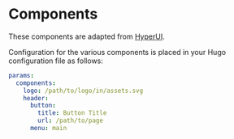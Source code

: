 # Components

These components are adapted from [HyperUI](https://github.com/markmead/hyperui).

Configuration for the various components is placed in your Hugo configuration file as follows:

```yaml
params:
  components:
    logo: /path/to/logo/in/assets.svg
    header:
      button:
        title: Button Title
        url: /path/to/page
      menu: main
```
